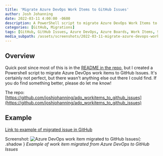 ```yaml
---
title: 'Migrate Azure DevOps Work Items to GitHub Issues'
author: Josh Johanning
date: 2022-03-11 4:00:00 -0600
description: A PowerShell script to migrate Azure DevOps Work Items to GitHub Issues
categories: [GitHub, Migrations]
tags: [GitHub, GitHub Issues, Azure DevOps, Azure Boards, Work Items, Scripts, Migrations]
media_subpath: /assets/screenshots/2022-03-11-migrate-azure-devops-work-items-to-github-issues
---
```


## Overview

Quick post since most of this is in the [README in the repo](https://github.com/joshjohanning/ado_workitems_to_github_issues), but I created a Powershell script to migrate Azure DevOps work items to GitHub Issues. It's certainly not perfect, but there wasn't anything else out there I could find. If you do find something better, please do let me know!

The repo: [https://github.com/joshjohanning/ado_workitems_to_github_issues](https://github.com/joshjohanning/ado_workitems_to_github_issues)

## Example

[Link to example of migrated issue in GitHub](https://github.com/joshjohanning-org/migrate-ado-workitems/issues/291)

Screenshot:
![Azure DevOps work item migrated to GitHub Issues](migrated-issue.png){: .shadow }
_Example of work item migrated from Azure DevOps to GitHub Issues_
